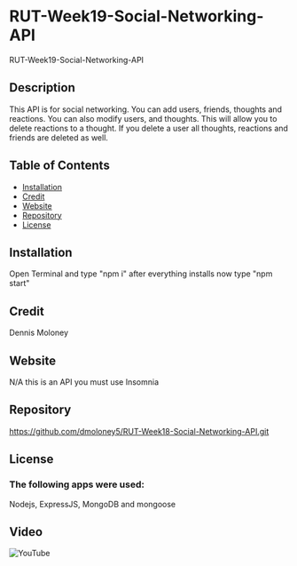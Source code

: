 # RUT-Week19-Social-Networking-API
RUT-Week19-Social-Networking-API
 ## Description
  This API is for social networking.  You can add users, friends, thoughts and reactions.  You can also modify users, and thoughts.  This will allow you to delete reactions to a thought.  If you delete a user all thoughts, reactions and friends are deleted as well.

  
  ## Table of Contents
  * [Installation](#installation)
  * [Credit](#credit)
  * [Website](#Website)
  * [Repository](#Repository)
  * [License](#License)
  
  ## Installation
  Open Terminal and type "npm i"  after everything installs now type "npm start"

  ## Credit
  Dennis Moloney

  ## Website
  N/A this is an API you must use Insomnia

  ## Repository
  https://github.com/dmoloney5/RUT-Week18-Social-Networking-API.git

  ## License
  ### The following apps were used: 
  Nodejs, ExpressJS, MongoDB and mongoose
  
  ## Video
  ![YouTube](https://www.youtube.com/watch?v=2CqGSc8dH1Q)

  
